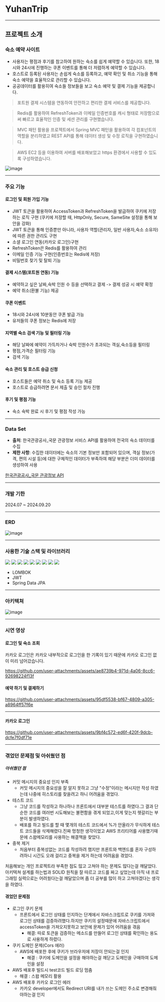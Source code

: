 # YuhanTrip

---

## 프로젝트 소개

### 숙소 예약 사이트

- 사용자는 평점과 후기를 참고하여 원하는 숙소를 쉽게 예약할 수 있습니다. 또한, 18시와 24시에 진행하는 쿠폰 이벤트를 통해 더 저렴하게 예약할 수 있습니다.
- 호스트로 등록된 사용자는 손쉽게 숙소를 등록하고, 예약 확인 및 취소 기능을 통해 숙소 예약을 효율적으로 관리할 수 있습니다.
- 공공데이터를 활용히여 숙소들 정보들을 보고 숙소 예약 및 결제 기능을 제공합니다.



> 포트원 결제 시스템을 연동하여 안전하고 편리한 결제 서비스를 제공합니다.

> Redis를 활용하여 RefreshToken과 이메일 인증번호를 캐시 형태로 저장함으로써 빠르고 효율적인 인증 및 세션 관리를 구현했습니다.


> MVC 패턴 활용을 프로젝트에서 Spring MVC 패턴을 활용하여 각 컴포넌트의 역할을 분리하였고 REST API를 통해 데이터 생성 및 수정 로직을 구현하였습니다.

> AWS EC2 등을 이용하여 서버를 배포해보았고 https 환경에서 사용할 수 있도록 구성하였습니다.






![image](https://github.com/user-attachments/assets/db9f487d-cf54-4662-beca-16666518ce8d)

---
### 주요 기능

#### 로그인 및 회원 가입 기능 

* JWT 토큰을 활용하여 AccessToken과 RefreshToken을 발급하여 쿠키에 저장하는 로직 구현 (쿠키에 저장할 때, HttpOnly, Secure, SameSite 설정을 통해 보안을 강화)
* JWT 토큰을 통해 인증뿐만 아니라, 사용자 역할(관리자, 일반 사용자,숙소 소유자)에 따른 권한 관리도 구현
* 소셜 로그인 연동(카카오 로그인)구현
* RefreshToken은 Redis를 활용하여 관리
* 이메일 인증 기능 구현(인증번호는 Redis에 저장)
* 비밀번호 찾기 및 탈퇴 기능

  
#### 결제 시스템(포트원 연동) 기능

* 예약하고 싶은 날짜,숙박 인원 수 등을 선택하고 결제 -> 결제 성공 시 예약 확정
* 예약 취소(환불 기능) 제공

#### 쿠폰 이벤트 

* 18시와 24시에 10분동안 쿠폰 발급 가능
* 유저들의 쿠폰 정보는 Redis에 저장

#### 지역별 숙소 검색 기능 및 필터링 기능

* 해당 날짜에 예약이 가득차거나 숙박 인원수가 초과되는 객실,숙소등을 필터링
* 평점,가격순 필터링 기능
* 검색 기능

#### 숙소 관리 및 호스트 승급 신청

* 호스트들은 예약 취소 및 숙소 등록 기능 제공
* 호스트로 승급하려면 문서 제출 및 승인 절차 진행

#### 후기 및 평점 기능

* 숙소 숙박 완료 시 후기 및 평점 작성 가능




---

### Data Set

- **출처**: 한국관광공사_국문 관광정보 서비스 API를 활용하여 전국의 숙소 데이터를 수집
- **제한 사항**: 수집한 데이터에는 숙소의 기본 정보만 포함되어 있으며, 객실 정보(가격, 편의 시설 등)에 대한 구체적인 데이터가 부족하여 해당 부분은 더미 데이터를 생성하여 사용

[한국관광공사_국문 관광정보 API](https://www.data.go.kr/tcs/dss/selectApiDataDetailView.do?publicDataPk=15101578#/API%20%EB%AA%A9%EB%A1%9D/searchStay1)

---

### 개발 기한

2024.07 ~ 2024.09.20

---

### ERD

![image](https://github.com/user-attachments/assets/eadaf4a9-7709-4c48-b56a-0f16bd43e014)


---
### 사용한 기술 스택 및 라이브러리

<img src="https://img.shields.io/badge/Java-007396?style=for-the-badge&logo=java&logoColor=white"> <img src="https://img.shields.io/badge/Spring%20Boot-6DB33F?style=for-the-badge&logo=Spring%20Boot&logoColor=white"> <img src="https://img.shields.io/badge/Spring%20Security-6DB33F?style=for-the-badge&logo=Spring%20Security&logoColor=white"> <img src="https://img.shields.io/badge/Thymeleaf-005F0F?style=for-the-badge&logo=Thymeleaf&logoColor=white"> <img src="https://img.shields.io/badge/html5-E34F26?style=for-the-badge&logo=html5&logoColor=white"> <img src="https://img.shields.io/badge/MariaDB-003545?style=for-the-badge&logo=MariaDB&logoColor=white"> <img src="https://img.shields.io/badge/Amazon%20EC2-FF9900?style=for-the-badge&logo=Amazon%20EC2&logoColor=white"> <img src="https://img.shields.io/badge/Redis-FF4438?style=for-the-badge&logo=Redis&logoColor=white"> <img src="https://img.shields.io/badge/Docker-2496ED?style=for-the-badge&logo=Docker&logoColor=white">

* LOMBOK
* JWT
* Spring Data JPA
--- 
### 아키텍쳐 

![image](https://github.com/user-attachments/assets/ba1ac1d7-1ef2-4073-89fd-363315a1d17e)

----

### 시연 영상



#### 로그인 및 숙소 조회


카카오 로그인은 카카오 내부적으로 로그인을 한 기록이 있기 때문에 카카오 로그인 없이 미리 넘어갔습니다.


https://github.com/user-attachments/assets/ae8739b4-971d-4a06-8cc6-92698224f13f

#### 예약 하기 및 결제하기 




https://github.com/user-attachments/assets/95df5538-bf67-4809-a305-a8964ff57f6e


----

#### 카카오 로그인

https://github.com/user-attachments/assets/9bf4c572-ed6f-420f-9dcb-dcfe7f0df71e




---- 
### 겪었던 문제점 및 아쉬웠던 점

##### 아쉬웠던 점

* 커밋 메시지의 중요성 인지 부족
  - 커밋 메시지의 중요성을 잘 알지 못하고 그냥 "수정"이라는 메시지만 작성 하였는데 나중에 히스토리를 찾을려고 하니 어려움을 겪었다.
* 테스트 코드
  - 그냥 코드를 작성하고 하나하나 프론트에서 대부분 테스트를 하였다.그 결과 단순한 코드를 여러번 시도해보는 불편함을 겪게 되었고,이게 맞는지 헷갈리는 부분이 발생하였다.
  - 배포를 하고 빌드를 할 때 몇개의 테스트 코드에서 %가 안올라가 무식하게 테스트 코드들을 삭제해렸다.진짜 멍청한 생각이었고 AWS 프리티어를 사용했기때문에 스왑메모리를 사용하는 해결책을 찾았다.
* 중복 제거
  - 처음부터 중복성없는 코드를 작성하려 했지만 프론트와 백엔드를 혼자 구성하려하니 시간도 오래 걸리고 중복을 제거 하는데 어려움을 겪었다.

처음해보는 개인 프로젝트라 부족한 점도 많고 고쳐야 하는 문제도 많다는걸 깨달았다.아키텍쳐 설계를 하는법과 SOLID 원칙을 잘 따르고 코드를 짜고 싶었는데 아직 내 프로그래밍 실력으로는 어려웠다는걸 깨달았으며 좀 더 공부를 많이 하고 고쳐야겠다는 생각을 하였다.

#### 겪었던 문제점

* 로그인 쿠키 문제
  - 프론트에서 로그인 상태를 인지하는 단계에서 자바스크립트로 쿠키를 가져와 로그인 상태를 검증하려했다.하지만 쿠키의 설정때문에 자바스크립트에서 accessToken을 가져오지못하고 보안에 문제가 있어 어려움을 겪음
    - 해결: 따로 토큰을 검증하는 메소드를 만들어 로그인 상태를 확인하는 용도로 사용하게 하렸다.
* 쿠키 도메인 문제(Cors 에러)
  - AWS에 배포한 후에 쿠키가 브라우저에 저장이 안되는걸 인지
    - 해결 : 쿠키에 도메인을 설정을 해야하는걸 깨닫고 도메인을 구매하여 도메인을 설정
* AWS 배포후 빌드시 test코드 빌드 로딩 멈춤
  - 해결 : 스왑 메모리 활용
* AWS 배포후 카카오 로그인 에러
  - 카카오 developer에서도 Redirect URI를 내가 쓰는 도메인 주소로 변경해줘야하는걸 인지
  




